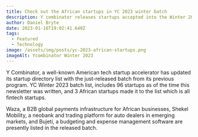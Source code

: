 ```yaml
---
title: Check out the African startups in YC 2023 winter batch
description: Y combinator releases startups accepted into the Winter 2023 batch program
author: Daniel Bryte
date: 2023-01-16T19:02:41.640Z
tags:
  - Featured
  - Technology
image: /assets/img/posts/yc-2023-african-startups.png
imageAlt: Ycombinator Winter 2023
---
```

Y Combinator, a well-known American tech startup accelerator has updated its startup directory list with the just-released batch from its previous program. YC Winter 2023 batch list, includes 96 startups as of the time this newsletter was written, and 3 African startups made it to the list which is all fintech startups.

Waza, a B2B global payments infrastructure for African businesses, Shekel Mobility, a neobank and trading platform for auto dealers in emerging markets, and Bujeti, a budgeting and expense management software are presently listed in the released batch.